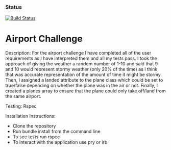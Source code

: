### Status
[![Build Status](https://travis-ci.org/mariann013/airport_challenge.svg?branch=master)](https://travis-ci.org/mariann013/airport_challenge)

# Airport Challenge

Description:
For the airport challenge I have completed all of the user requirements as I have interpreted them and all my tests pass. 
I took the approach of giving the weather a random number of 1-10 and said that 9 and 10 would represent stormy weather (only 20% of the time) as I think that was accurate representation of the amount of time it might be stormy.
Then, I assigned a landed attribute to the plane class which could be set to true/false depending on whether the plane was in the air or not.
Finally, I created a planes array to ensure that the plane could only take off/land from the same airport. 

Testing:
Rspec 

Installation Instructions:
  - Clone the repository
  - Run bundle install from the command line
  - To see tests run rspec
  - To interact with the application use pry or irb

